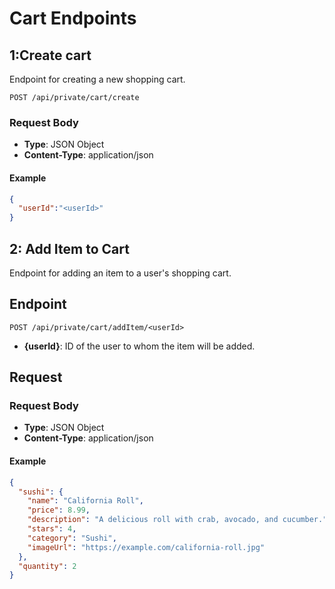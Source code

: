 
# Cart Endpoints

## 1:Create cart

Endpoint for creating a new shopping cart.



`POST /api/private/cart/create`



### Request Body

- **Type**: JSON Object
- **Content-Type**: application/json

#### Example

```json
{
  "userId":"<userId>"
}
```
## 2: Add Item to Cart

Endpoint for adding an item to a user's shopping cart.

## Endpoint

`POST /api/private/cart/addItem/<userId>`

- **{userId}**: ID of the user to whom the item will be added.

## Request

### Request Body

- **Type**: JSON Object
- **Content-Type**: application/json

#### Example

```json
{
  "sushi": {
    "name": "California Roll",
    "price": 8.99,
    "description": "A delicious roll with crab, avocado, and cucumber.",
    "stars": 4,
    "category": "Sushi",
    "imageUrl": "https://example.com/california-roll.jpg"
  },
  "quantity": 2
}
